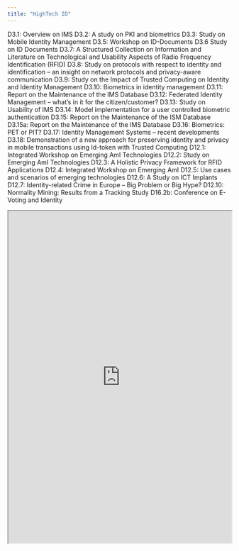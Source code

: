```yaml
---
title: "HighTech ID"
---
```


D3.1: Overview on IMS
D3.2: A study on PKI and biometrics
D3.3: Study on Mobile Identity Management
D3.5: Workshop on ID-Documents
D3.6 Study on ID Documents
D3.7: A Structured Collection on Information and Literature on Technological and Usability Aspects of Radio Frequency Identification (RFID)
D3.8: Study on protocols with respect to identity and identification – an insight on network protocols and privacy-aware communication
D3.9: Study on the Impact of Trusted Computing on Identity and Identity Management
D3.10: Biometrics in identity management
D3.11: Report on the Maintenance of the IMS Database
D3.12: Federated Identity Management – what’s in it for the citizen/customer?
D3.13: Study on Usability of IMS
D3.14: Model implementation for a user controlled biometric authentication
D3.15: Report on the Maintenance of the ISM Database
D3.15a: Report on the Maintenance of the IMS Database
D3.16: Biometrics: PET or PIT?
D3.17: Identity Management Systems – recent developments
D3.18: Demonstration of a new approach for preserving identity and privacy in mobile transactions using Id-token with Trusted Computing
D12.1: Integrated Workshop on Emerging AmI Technologies
D12.2: Study on Emerging AmI Technologies
D12.3: A Holistic Privacy Framework for RFID Applications
D12.4: Integrated Workshop on Emerging AmI
D12.5: Use cases and scenarios of emerging technologies
D12.6: A Study on ICT Implants
D12.7: Identity-related Crime in Europe – Big Problem or Big Hype?
D12.10: Normality Mining: Results from a Tracking Study
D16.2b: Conference on E-Voting and Identity

<iframe height="750" width="100%" src="https://ewelton.github.io/ktest/wiki.html#HighTech%20ID"></iframe>

